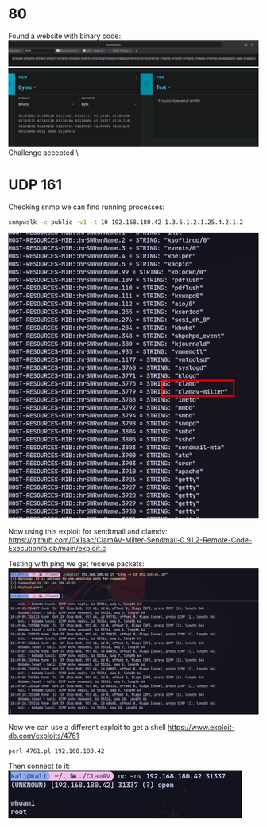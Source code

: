 # 80 

Found a website with binary code:
![](attachment/b74e343dc4be01b77dd6c35d49f672a0.png)
![](attachment/5f6c8a1eda77b721e4a4aa8d55f396ed.png)
Challenge accepted
\
# UDP 161

Checking snmp we can find running  processes:
```bash 
snmpwalk -c public -v1 -t 10 192.168.180.42 1.3.6.1.2.1.25.4.2.1.2
```

![](attachment/16c1821c7e1de573375c6df59bf12fd6.png)

Now using this exploit for sendtmail and clamdv:
https://github.com/0x1sac/ClamAV-Milter-Sendmail-0.91.2-Remote-Code-Execution/blob/main/exploit.c

Testing with ping we get receive packets: 
![](attachment/a5cf06fafe5ef7c8fa508c27af49d743.png)

Now we can use a different exploit to get a shell 
https://www.exploit-db.com/exploits/4761

```
perl 4761.pl 192.168.180.42
```
Then connect to it:
![](attachment/5e331cfc6d51b8c45f4191dc93bbd2dd.png)

